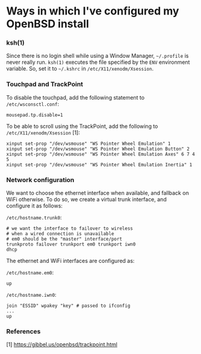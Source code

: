 # Ways in which I've configured my OpenBSD install

### ksh(1)

Since there is no login shell while using a Window Manager, `~/.profile`
is never really run. `ksh(1)` executes the file specified by the `ENV`
environment variable. So, set it to `~/.kshrc` in `/etc/X11/xenodm/Xsession`.

### Touchpad and TrackPoint

To disable the touchpad, add the following statement to `/etc/wsconsctl.conf`:  
```
mousepad.tp.disable=1
```

To be able to scroll using the TrackPoint, add the following to
`/etc/X11/xenodm/Xsession` [1]:  
```
xinput set-prop "/dev/wsmouse" "WS Pointer Wheel Emulation" 1
xinput set-prop "/dev/wsmouse" "WS Pointer Wheel Emulation Button" 2
xinput set-prop "/dev/wsmouse" "WS Pointer Wheel Emulation Axes" 6 7 4 5
xinput set-prop "/dev/wsmouse" "WS Pointer Wheel Emulation Inertia" 1
```

### Network configuration

We want to choose the ethernet interface when available, and fallback on  
WiFi otherwise. To do so, we create a virtual trunk interface, and  
configure it as follows:

`/etc/hostname.trunk0`:  
```
# we want the interface to failover to wireless
# when a wired connection is unavailable
# em0 should be the "master" interface/port
trunkproto failover trunkport em0 trunkport iwn0
dhcp
```

The ethernet and WiFi interfaces are configured as:

`/etc/hostname.em0`:  
```
up
```

`/etc/hostname.iwn0`:  
```
join "ESSID" wpakey "key" # passed to ifconfig
...
up
```

### References
[1] https://gibbel.us/openbsd/trackpoint.html
